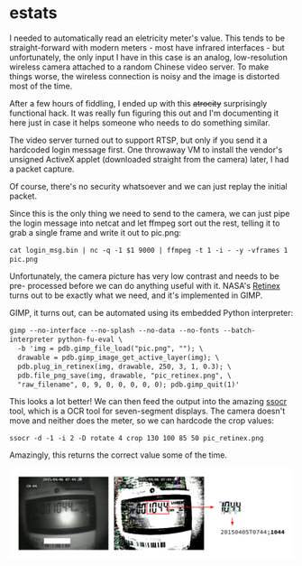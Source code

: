 # estats

I needed to automatically read an eletricity meter's value. This tends to
be straight-forward with modern meters - most have infrared interfaces - but
unfortunately, the only input I have in this case is an analog, low-resolution 
wireless camera attached to a random Chinese video server. To make things worse,
the wireless connection is noisy and the image is distorted most of the time.

After a few hours of fiddling, I ended up with this ~~atrocity~~ surprisingly 
functional hack. It was really fun figuring this out and I'm documenting it here 
just in case it helps someone who needs to do something similar.

The video server turned out to support RTSP, but only if you send it a hardcoded
login message first. One throwaway VM to install the vendor's unsigned
ActiveX applet (downloaded straight from the camera) later, I had a packet capture.

Of course, there's no security whatsoever and we can just replay the initial packet.

Since this is the only thing we need to send to the camera, we can just pipe the
login message into netcat and let ffmpeg sort out the rest, telling it to grab a
single frame and write it out to pic.png:

    cat login_msg.bin | nc -q -1 $1 9000 | ffmpeg -t 1 -i - -y -vframes 1 pic.png

Unfortunately, the camera picture has very low contrast and needs to be pre-
processed before we can do anything useful with it. NASA's [Retinex](https://dragon.larc.nasa.gov/) 
turns out to be exactly what we need, and it's implemented in GIMP.

GIMP, it turns out, can be automated using its embedded Python interpreter:

    gimp --no-interface --no-splash --no-data --no-fonts --batch-interpreter python-fu-eval \
      -b 'img = pdb.gimp_file_load("pic.png", ""); \
      drawable = pdb.gimp_image_get_active_layer(img); \
      pdb.plug_in_retinex(img, drawable, 250, 3, 1, 0.3); \
      pdb.file_png_save(img, drawable, "pic_retinex.png", \
      "raw_filename", 0, 9, 0, 0, 0, 0, 0); pdb.gimp_quit(1)'

This looks a lot better! We can then feed the output into the amazing 
[ssocr](https://github.com/auerswal/ssocr) tool, which is a OCR tool for seven-segment displays. 
The camera doesn't move and neither does the meter, so we can hardcode the crop values:

    ssocr -d -1 -i 2 -D rotate 4 crop 130 100 85 50 pic_retinex.png

Amazingly, this returns the correct value some of the time.

![demo](demo.png)
